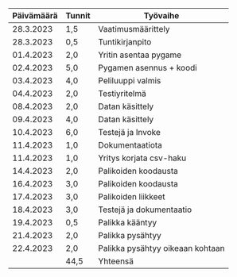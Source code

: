 
| Päivämäärä | Tunnit | Työvaihe               |
|------------|--------|------------------------|
| 28.3.2023  | 1,5    | Vaatimusmäärittely     |
| 28.3.2023  | 0,5    | Tuntikirjanpito        |
| 01.4.2023  | 2,0    | Yritin asentaa pygame  |
| 02.4.2023  | 5,0    | Pygamen asennus + koodi|
| 03.4.2023  | 4,0    | Peliluuppi valmis      |
| 04.4.2023  | 2,0    | Testiyritelmä          |
| 08.4.2023  | 2,0    | Datan käsittely        |
| 09.4.2023  | 4,0    | Datan käsittely        |
| 10.4.2023  | 6,0    | Testejä ja Invoke      |
| 11.4.2023  | 1,0    | Dokumentaatiota        |
| 11.4.2023  | 1,0    | Yritys korjata csv-haku|
| 14.4.2023  | 2,0    | Palikoiden koodausta   |
| 16.4.2023  | 3,0    | Palikoiden koodausta   |
| 17.4.2023  | 3,0    | Palikoiden liikkeet    |
| 18.4.2023  | 3,0    | Testejä ja dokumentaatio|
| 19.4.2023  | 0,5    | Palikka kääntyy        |
| 21.4.2023  | 2,0    | Palikka pysähtyy       |
| 22.4.2023  | 2,0    | Palikka pysähtyy oikeaan kohtaan |
|            | 44,5   | Yhteensä               |

